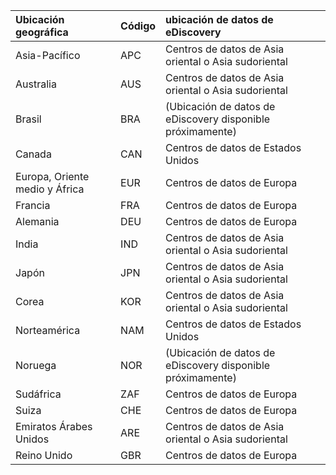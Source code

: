 
|  Ubicación geográfica               |  Código  |  ubicación de datos de eDiscovery        |
|:----------------------------|:-------|:---------------------------------|
|Asia-Pacífico                 |APC     |Centros de datos de Asia oriental o Asia sudoriental|
|Australia                    |AUS     |Centros de datos de Asia oriental o Asia sudoriental|
|Brasil                       |BRA     |(Ubicación de datos de eDiscovery disponible próximamente)|
|Canada                       |CAN     |Centros de datos de Estados Unidos                    |
|Europa, Oriente medio y África|EUR     |Centros de datos de Europa                |
|Francia                       |FRA     |Centros de datos de Europa                |
|Alemania                      |DEU     |Centros de datos de Europa                |
|India                        |IND     |Centros de datos de Asia oriental o Asia sudoriental|
|Japón                        |JPN     |Centros de datos de Asia oriental o Asia sudoriental|
|Corea                        |KOR     |Centros de datos de Asia oriental o Asia sudoriental|
|Norteamérica                |NAM     |Centros de datos de Estados Unidos                    |
|Noruega                       |NOR     |(Ubicación de datos de eDiscovery disponible próximamente)|
|Sudáfrica                 |ZAF     |Centros de datos de Europa                |
|Suiza                  |CHE     |Centros de datos de Europa                |
|Emiratos Árabes Unidos         |ARE     |Centros de datos de Asia oriental o Asia sudoriental|
|Reino Unido               |GBR     |Centros de datos de Europa                |
